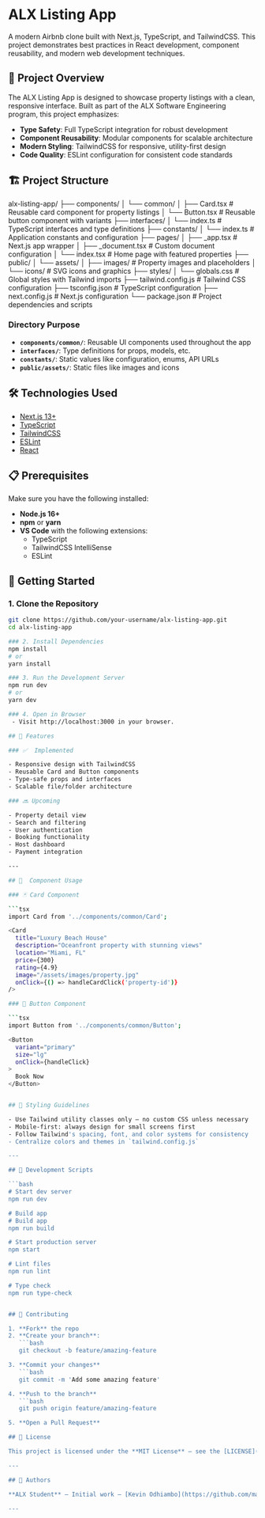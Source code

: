# ALX Listing App

A modern Airbnb clone built with Next.js, TypeScript, and TailwindCSS. This project demonstrates best practices in React development, component reusability, and modern web development techniques.

## 🚀 Project Overview

The ALX Listing App is designed to showcase property listings with a clean, responsive interface. Built as part of the ALX Software Engineering program, this project emphasizes:

- **Type Safety**: Full TypeScript integration for robust development
- **Component Reusability**: Modular components for scalable architecture
- **Modern Styling**: TailwindCSS for responsive, utility-first design
- **Code Quality**: ESLint configuration for consistent code standards

## 🏗️ Project Structure

alx-listing-app/
├── components/
│ └── common/
│ ├── Card.tsx # Reusable card component for property listings
│ └── Button.tsx # Reusable button component with variants
├── interfaces/
│ └── index.ts # TypeScript interfaces and type definitions
├── constants/
│ └── index.ts # Application constants and configuration
├── pages/
│ ├── _app.tsx # Next.js app wrapper
│ ├── _document.tsx # Custom document configuration
│ └── index.tsx # Home page with featured properties
├── public/
│ └── assets/
│ ├── images/ # Property images and placeholders
│ └── icons/ # SVG icons and graphics
├── styles/
│ └── globals.css # Global styles with Tailwind imports
├── tailwind.config.js # Tailwind CSS configuration
├── tsconfig.json # TypeScript configuration
├── next.config.js # Next.js configuration
└── package.json # Project dependencies and scripts


### Directory Purpose

- **`components/common/`**: Reusable UI components used throughout the app
- **`interfaces/`**: Type definitions for props, models, etc.
- **`constants/`**: Static values like configuration, enums, API URLs
- **`public/assets/`**: Static files like images and icons

## 🛠️ Technologies Used

- [Next.js 13+](https://nextjs.org/)
- [TypeScript](https://www.typescriptlang.org/)
- [TailwindCSS](https://tailwindcss.com/)
- [ESLint](https://eslint.org/)
- [React](https://reactjs.org/)

## 📋 Prerequisites

Make sure you have the following installed:

- **Node.js 16+**
- **npm** or **yarn**
- **VS Code** with the following extensions:
  - TypeScript
  - TailwindCSS IntelliSense
  - ESLint

## 🚀 Getting Started

### 1. Clone the Repository

```bash
git clone https://github.com/your-username/alx-listing-app.git
cd alx-listing-app

### 2. Install Dependencies
npm install
# or
yarn install

### 3. Run the Development Server
npm run dev
# or
yarn dev

### 4. Open in Browser
 - Visit http://localhost:3000 in your browser.

## 🎯 Features

### ✅  Implemented

- Responsive design with TailwindCSS
- Reusable Card and Button components
- Type-safe props and interfaces
- Scalable file/folder architecture

### 🔜 Upcoming

- Property detail view
- Search and filtering
- User authentication
- Booking functionality
- Host dashboard
- Payment integration

---

## 🧩  Component Usage

### 🃏 Card Component

```tsx
import Card from '../components/common/Card';

<Card
  title="Luxury Beach House"
  description="Oceanfront property with stunning views"
  location="Miami, FL"
  price={300}
  rating={4.9}
  image="/assets/images/property.jpg"
  onClick={() => handleCardClick('property-id')}
/>

### 🔘 Button Component

```tsx
import Button from '../components/common/Button';

<Button
  variant="primary"
  size="lg"
  onClick={handleClick}
>
  Book Now
</Button>


## 🎨 Styling Guidelines

- Use Tailwind utility classes only — no custom CSS unless necessary
- Mobile-first: always design for small screens first
- Follow Tailwind's spacing, font, and color systems for consistency
- Centralize colors and themes in `tailwind.config.js`

---

## 📝 Development Scripts

```bash
# Start dev server
npm run dev

# Build app
# Build app
npm run build

# Start production server
npm start

# Lint files
npm run lint

# Type check
npm run type-check


## 🤝 Contributing

1. **Fork** the repo
2. **Create your branch**:
   ```bash
   git checkout -b feature/amazing-feature

3. **Commit your changes**
   ```bash
   git commit -m 'Add some amazing feature'

4. **Push to the branch**
   ```bash
   git push origin feature/amazing-feature

5. **Open a Pull Request**

## 📄 License

This project is licensed under the **MIT License** – see the [LICENSE](./LICENSE) file for details.

---

## 👥 Authors

**ALX Student** – Initial work – [Kevin Odhiambo](https://github.com/manodhiambo)

---


